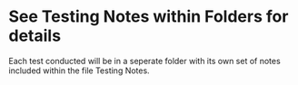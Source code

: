 # See Testing Notes within Folders for details
Each test conducted will be in a seperate folder with its own set of notes included within the file Testing Notes.
